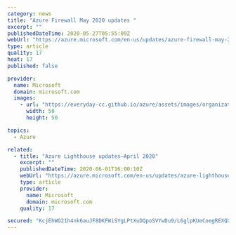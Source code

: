 ```yaml
---
category: news
title: "Azure Firewall May 2020 updates "
excerpt: ""
publishedDateTime: 2020-05-27T05:55:09Z
webUrl: "https://azure.microsoft.com/en-us/updates/azure-firewall-may-2020-updates/"
type: article
quality: 17
heat: 17
published: false

provider:
  name: Microsoft
  domain: microsoft.com
  images:
    - url: "https://everyday-cc.github.io/azure/assets/images/organizations/microsoft.com-50x50.jpg"
      width: 50
      height: 50

topics:
  - Azure

related:
  - title: "Azure Lighthouse updates—April 2020"
    excerpt: ""
    publishedDateTime: 2020-06-01T16:00:10Z
    webUrl: "https://azure.microsoft.com/en-us/updates/azure-lighthouse-updates-april-2020/"
    type: article
    provider:
      name: Microsoft
      domain: microsoft.com
    quality: 17

secured: "KcjEhWO21h4nk6auJF8DKFWiSYgLPtXuDQpoSVYwDu9/L6glpKUeCoegREXQXg7xnHbyjePXiNRQVBQCkLW/NrWX5eR0q7K6r/1Q4XT9Fv6xJfbaTla1BV7/DTF/Ce/BvUwjNKM/i3ABrsGPzne3Gg0dcDwMHQPfetKNqem09hbQufzJ6AsMKBYJ5isjwuBYrCmGizfa8ye67Ik37gAcFrMT1ifylZHesH7LGw9LzKlQPV0p8ZhsKqntWk4l4AlWfiacg5om6s3ogPodf/zkDsCg/XEQLFBUVz9fIT+dvpERRqrDVrHTHlRvZM8F/isBMNBE07AXmbRwmFS11BlOlA==;AA7FEDPdCXJLGG1jUCchJA=="
---
```


